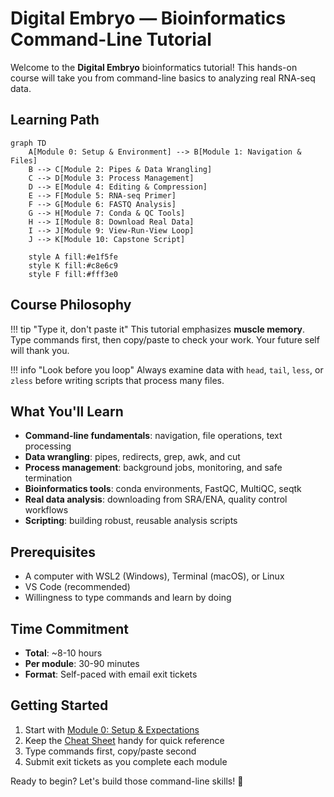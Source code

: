 # Digital Embryo — Bioinformatics Command-Line Tutorial

Welcome to the **Digital Embryo** bioinformatics tutorial! This hands-on course will take you from command-line basics to analyzing real RNA-seq data.

## Learning Path

```mermaid
graph TD
    A[Module 0: Setup & Environment] --> B[Module 1: Navigation & Files]
    B --> C[Module 2: Pipes & Data Wrangling]
    C --> D[Module 3: Process Management]
    D --> E[Module 4: Editing & Compression]
    E --> F[Module 5: RNA-seq Primer]
    F --> G[Module 6: FASTQ Analysis]
    G --> H[Module 7: Conda & QC Tools]
    H --> I[Module 8: Download Real Data]
    I --> J[Module 9: View-Run-View Loop]
    J --> K[Module 10: Capstone Script]
    
    style A fill:#e1f5fe
    style K fill:#c8e6c9
    style F fill:#fff3e0
```

## Course Philosophy

!!! tip "Type it, don't paste it"
    This tutorial emphasizes **muscle memory**. Type commands first, then copy/paste to check your work. Your future self will thank you.

!!! info "Look before you loop"
    Always examine data with `head`, `tail`, `less`, or `zless` before writing scripts that process many files.

## What You'll Learn

- **Command-line fundamentals**: navigation, file operations, text processing
- **Data wrangling**: pipes, redirects, grep, awk, and cut
- **Process management**: background jobs, monitoring, and safe termination
- **Bioinformatics tools**: conda environments, FastQC, MultiQC, seqtk
- **Real data analysis**: downloading from SRA/ENA, quality control workflows
- **Scripting**: building robust, reusable analysis scripts

## Prerequisites

- A computer with WSL2 (Windows), Terminal (macOS), or Linux
- VS Code (recommended)
- Willingness to type commands and learn by doing

## Time Commitment

- **Total**: ~8-10 hours
- **Per module**: 30-90 minutes
- **Format**: Self-paced with email exit tickets

## Getting Started

1. Start with [Module 0: Setup & Expectations](modules/00-setup.md)
2. Keep the [Cheat Sheet](cheatsheet.md) handy for quick reference
3. Type commands first, copy/paste second
4. Submit exit tickets as you complete each module

Ready to begin? Let's build those command-line skills! 🧬

